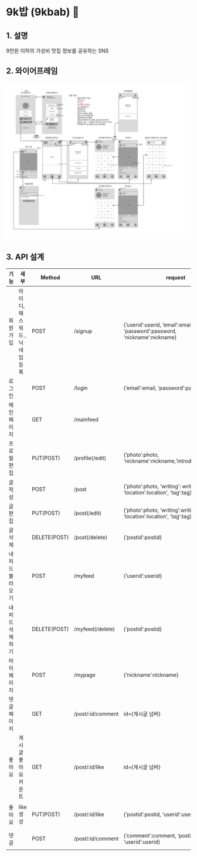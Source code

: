 # 9k밥 (9kbab) 🍲

## 1. 설명
9천원 이하의 가성비 맛집 정보를 공유하는 SNS

## 2. 와이어프레임

<img src="./attached/9kbab-wireframe.jpg" alt="wireframe">

## 3. API 설계

| 기능 | 세부 | Method | URL | request | response |
| --- | --- | --- | --- | --- | --- |
| 회원가입 | 아이디, 패스워드 ,닉네임 등록 | POST | /signup | {’userid’:userid, ’email’:email, ‘password’:password, ‘nickname’:nickname} | DB 저장 YES or NO |
| 로그인 |  | POST | /login | {’email’:email, ‘password’:password | DB  select YES or NO |
| 메인페이지 |  | GET | /mainfeed |  | 전체 피드 리스트 |
| 프로필 편집 |  | PUT(POST) | /profile(/edit) | {’photo’:photo, ‘nickname’:nickname,’introduce’:introduce} | DB 수정 YES or NO |
| 글 작성 |  | POST | /post | {’photo’:photo, ‘writing’: writing, ‘location’:location’, ‘tag’:tag} | DB 저장 YES or NO  |
| 글 편집 |  | PUT(POST) | /post(/edit) | {’photo’:photo, ‘writing’:writing, ‘location’:location’, ‘tag’:tag} | DB 수정 YES or NO  |
| 글 삭제 |  | DELETE(POST) | /post(/delete) | {’postid’:postid} | DB 삭제 YES or NO  |
| 내 피드 불러오기 |  | POST | /myfeed | {’userid’:userid} | 전체 나의 피드 리스트 |
| 내 피드 삭제하기 |  | DELETE(POST) | /myfeed(/delete) | {’postid’:postid} | DB 삭제 YES or NO  |
| 마이페이지 |  | POST | /mypage | {’nickname’:nickname} | 프로필 정보, 나의 피드 리스트 |
| 댓글 페이지 |  | GET | /post/:id/comment | id={게시글 넘버} | 해당 게시글 댓글 리스트 |
| 좋아요 | 게시글 좋아요 카운트 | GET | /post/:id/like | id={게시글 넘버} | 해당 게시글 좋아요 카운트 |
| 좋아요 | like 생성 | PUT(POST) | /post/:id/like | {’postid’:postid, ‘userid’:userid} | DB update YES or NO  |
| 댓글 |  | POST | /post/:id/comment | {’comment’:comment, ‘postid’: postid, ‘userid’:userid} | DB 저장 YES or NO |
